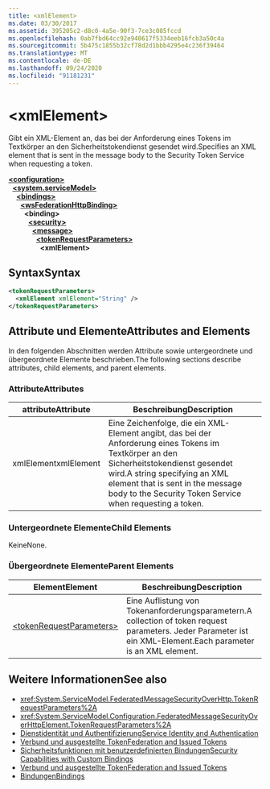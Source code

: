 ```yaml
---
title: <xmlElement>
ms.date: 03/30/2017
ms.assetid: 395205c2-d8c0-4a5e-90f3-7ce3c085fccd
ms.openlocfilehash: 0ab7fbd64cc92e940617f5334eeb16fcb3a50c4a
ms.sourcegitcommit: 5b475c1855b32cf78d2d1bbb4295e4c236f39464
ms.translationtype: MT
ms.contentlocale: de-DE
ms.lasthandoff: 09/24/2020
ms.locfileid: "91181231"
---
```

# \<xmlElement>

<span data-ttu-id="b33bf-101">Gibt ein XML-Element an, das bei der Anforderung eines Tokens im Textkörper an den Sicherheitstokendienst gesendet wird.</span><span class="sxs-lookup"><span data-stu-id="b33bf-101">Specifies an XML element that is sent in the message body to the Security Token Service when requesting a token.</span></span>  
  
[**\<configuration>**](../configuration-element.md)\
&nbsp;&nbsp;[**\<system.serviceModel>**](system-servicemodel.md)\
&nbsp;&nbsp;&nbsp;&nbsp;[**\<bindings>**](bindings.md)\
&nbsp;&nbsp;&nbsp;&nbsp;&nbsp;&nbsp;[**\<wsFederationHttpBinding>**](wsfederationhttpbinding.md)\
&nbsp;&nbsp;&nbsp;&nbsp;&nbsp;&nbsp;&nbsp;&nbsp;**\<binding>**\
&nbsp;&nbsp;&nbsp;&nbsp;&nbsp;&nbsp;&nbsp;&nbsp;&nbsp;&nbsp;[**\<security>**](security-of-wsfederationhttpbinding.md)\
&nbsp;&nbsp;&nbsp;&nbsp;&nbsp;&nbsp;&nbsp;&nbsp;&nbsp;&nbsp;&nbsp;&nbsp;[**\<message>**](message-element-of-wsfederationhttpbinding.md)\
&nbsp;&nbsp;&nbsp;&nbsp;&nbsp;&nbsp;&nbsp;&nbsp;&nbsp;&nbsp;&nbsp;&nbsp;&nbsp;&nbsp;[**\<tokenRequestParameters>**](tokenrequestparameters.md)\
&nbsp;&nbsp;&nbsp;&nbsp;&nbsp;&nbsp;&nbsp;&nbsp;&nbsp;&nbsp;&nbsp;&nbsp;&nbsp;&nbsp;&nbsp;&nbsp;**\<xmlElement>**  
  
## <a name="syntax"></a><span data-ttu-id="b33bf-102">Syntax</span><span class="sxs-lookup"><span data-stu-id="b33bf-102">Syntax</span></span>  
  
```xml  
<tokenRequestParameters>
  <xmlElement xmlElement="String" />
</tokenRequestParameters>
```  
  
## <a name="attributes-and-elements"></a><span data-ttu-id="b33bf-103">Attribute und Elemente</span><span class="sxs-lookup"><span data-stu-id="b33bf-103">Attributes and Elements</span></span>  

 <span data-ttu-id="b33bf-104">In den folgenden Abschnitten werden Attribute sowie untergeordnete und übergeordnete Elemente beschrieben.</span><span class="sxs-lookup"><span data-stu-id="b33bf-104">The following sections describe attributes, child elements, and parent elements.</span></span>  
  
### <a name="attributes"></a><span data-ttu-id="b33bf-105">Attribute</span><span class="sxs-lookup"><span data-stu-id="b33bf-105">Attributes</span></span>  
  
|<span data-ttu-id="b33bf-106">attribute</span><span class="sxs-lookup"><span data-stu-id="b33bf-106">Attribute</span></span>|<span data-ttu-id="b33bf-107">Beschreibung</span><span class="sxs-lookup"><span data-stu-id="b33bf-107">Description</span></span>|  
|---------------|-----------------|  
|<span data-ttu-id="b33bf-108">xmlElement</span><span class="sxs-lookup"><span data-stu-id="b33bf-108">xmlElement</span></span>|<span data-ttu-id="b33bf-109">Eine Zeichenfolge, die ein XML-Element angibt, das bei der Anforderung eines Tokens im Textkörper an den Sicherheitstokendienst gesendet wird.</span><span class="sxs-lookup"><span data-stu-id="b33bf-109">A string specifying an XML element that is sent in the message body to the Security Token Service when requesting a token.</span></span>|  
  
### <a name="child-elements"></a><span data-ttu-id="b33bf-110">Untergeordnete Elemente</span><span class="sxs-lookup"><span data-stu-id="b33bf-110">Child Elements</span></span>  

 <span data-ttu-id="b33bf-111">Keine</span><span class="sxs-lookup"><span data-stu-id="b33bf-111">None.</span></span>  
  
### <a name="parent-elements"></a><span data-ttu-id="b33bf-112">Übergeordnete Elemente</span><span class="sxs-lookup"><span data-stu-id="b33bf-112">Parent Elements</span></span>  
  
|<span data-ttu-id="b33bf-113">Element</span><span class="sxs-lookup"><span data-stu-id="b33bf-113">Element</span></span>|<span data-ttu-id="b33bf-114">Beschreibung</span><span class="sxs-lookup"><span data-stu-id="b33bf-114">Description</span></span>|  
|-------------|-----------------|  
|[\<tokenRequestParameters>](tokenrequestparameters.md)|<span data-ttu-id="b33bf-115">Eine Auflistung von Tokenanforderungsparametern.</span><span class="sxs-lookup"><span data-stu-id="b33bf-115">A collection of token request parameters.</span></span> <span data-ttu-id="b33bf-116">Jeder Parameter ist ein XML-Element.</span><span class="sxs-lookup"><span data-stu-id="b33bf-116">Each parameter is an XML element.</span></span>|  
  
## <a name="see-also"></a><span data-ttu-id="b33bf-117">Weitere Informationen</span><span class="sxs-lookup"><span data-stu-id="b33bf-117">See also</span></span>

- <xref:System.ServiceModel.FederatedMessageSecurityOverHttp.TokenRequestParameters%2A>
- <xref:System.ServiceModel.Configuration.FederatedMessageSecurityOverHttpElement.TokenRequestParameters%2A>
- [<span data-ttu-id="b33bf-118">Dienstidentität und Authentifizierung</span><span class="sxs-lookup"><span data-stu-id="b33bf-118">Service Identity and Authentication</span></span>](../../../wcf/feature-details/service-identity-and-authentication.md)
- [<span data-ttu-id="b33bf-119">Verbund und ausgestellte Token</span><span class="sxs-lookup"><span data-stu-id="b33bf-119">Federation and Issued Tokens</span></span>](../../../wcf/feature-details/federation-and-issued-tokens.md)
- [<span data-ttu-id="b33bf-120">Sicherheitsfunktionen mit benutzerdefinierten Bindungen</span><span class="sxs-lookup"><span data-stu-id="b33bf-120">Security Capabilities with Custom Bindings</span></span>](../../../wcf/feature-details/security-capabilities-with-custom-bindings.md)
- [<span data-ttu-id="b33bf-121">Verbund und ausgestellte Token</span><span class="sxs-lookup"><span data-stu-id="b33bf-121">Federation and Issued Tokens</span></span>](../../../wcf/feature-details/federation-and-issued-tokens.md)
- [<span data-ttu-id="b33bf-122">Bindungen</span><span class="sxs-lookup"><span data-stu-id="b33bf-122">Bindings</span></span>](../../../wcf/bindings.md)

